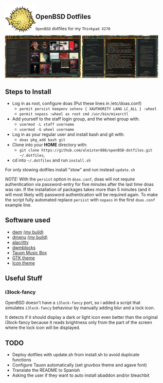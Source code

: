 <img src="https://raw.githubusercontent.com/aleister888/openBSD-dotfiles/master/img/puffy.png" align="left" height="100px">

## OpenBSD Dotfiles

`OpenBSD` dotfiles for my `Thinkpad X270`

<p float="left">
    <img src="https://raw.githubusercontent.com/aleister888/openBSD-dotfiles/main/img/screenshot1.jpg" width="49.5%" />
    <img src="https://raw.githubusercontent.com/aleister888/openBSD-dotfiles/main/img/screenshot.jpg" width="49.5%" />
</p>

## Steps to Install

- Log in as root, configure doas (Put these lines in /etc/doas.conf)
    - `permit persist keepenv setenv { XAUTHORITY LANG LC_ALL } :wheel`
    - `permit nopass :wheel as root cmd /usr/bin/mixerctl`
- Add yourself to the staff login group, and the wheel group with:
    - `usermod -L staff username`
    - `usermod -G wheel username`
- Log in as your regular user and install bash and git with:
    - `doas pkg_add bash git`
- Clone into your __HOME__ directory with:
    - `git clone https://github.com/aleister888/openBSD-dotfiles.git ~/.dotfiles`,
- cd into `~/.dotfiles` and run `install.sh`

For only stowing dotfiles install "stow" and run instead `update.sh`

_NOTE:_ With the `persist` option in `doas.conf`, doas will not require authentication via password-entry for five minutes after the last time doas was ran. If the installation of packages takes more than 5 minutes (and it will most likely will) password authentication will be required again. To make the script fully automated replace `persist` with `nopass` in the first `doas.conf` example line.

## Software used

- [dwm](https://dwm.suckless.org/) [(my build)](https://github.com/aleister888/openBSD-dotfiles/tree/main/dwm)
- [dmenu](https://tools.suckless.org/dmenu/) [(my build)](https://github.com/aleister888/openBSD-dotfiles/tree/main/dmenu)
- [alacritty](https://alacritty.org/)
- [dwmblocks](https://github.com/UtkarshVerma/dwmblocks-async/)
- [Tauon Music Box](https://github.com/Taiko2k/TauonMusicBox)
- [GTK theme](https://github.com/jmattheis/gruvbox-dark-icons-gtk)
- [Icon theme](https://github.com/jmattheis/gruvbox-dark-gtk)

## Useful Stuff

### i3lock-fancy

OpenBSD doesn't have a `i3lock-fancy` port, so i added a script that
simulates `i3lock-fancy` behaviour by manually adding blur and a lock icon.

It detects if it should display a dark or light icon even better than
the original i3lock-fancy because it reads brightness only from the part
of the screen where the lock icon will be displayed.

## TODO

- Deploy dotfiles with update.sh from install.sh to avoid duplicate functions
- Configure Tauon automatically (set gruvbox theme and agave font)
- Translate the README to Spanish
- Asking the user if they want to auto install abaddon and/or bleachbit
